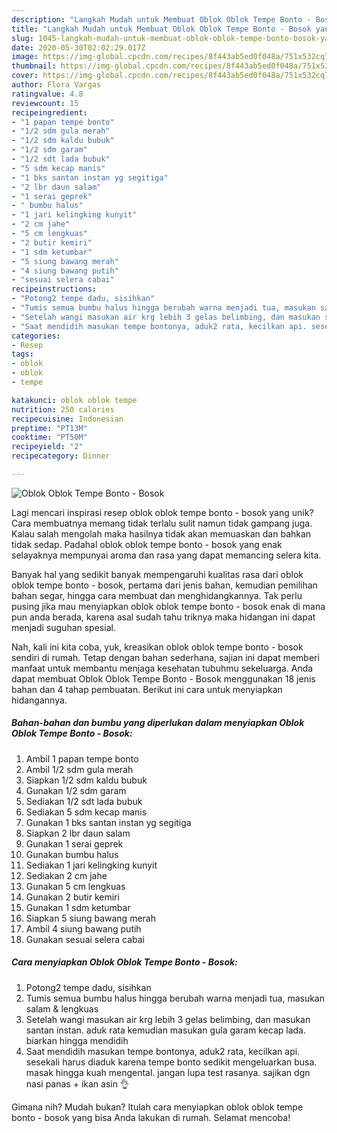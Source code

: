 ```yaml
---
description: "Langkah Mudah untuk Membuat Oblok Oblok Tempe Bonto - Bosok yang Bisa Manjain Lidah"
title: "Langkah Mudah untuk Membuat Oblok Oblok Tempe Bonto - Bosok yang Bisa Manjain Lidah"
slug: 1045-langkah-mudah-untuk-membuat-oblok-oblok-tempe-bonto-bosok-yang-bisa-manjain-lidah
date: 2020-05-30T02:02:29.017Z
image: https://img-global.cpcdn.com/recipes/8f443ab5ed0f048a/751x532cq70/oblok-oblok-tempe-bonto-bosok-foto-resep-utama.jpg
thumbnail: https://img-global.cpcdn.com/recipes/8f443ab5ed0f048a/751x532cq70/oblok-oblok-tempe-bonto-bosok-foto-resep-utama.jpg
cover: https://img-global.cpcdn.com/recipes/8f443ab5ed0f048a/751x532cq70/oblok-oblok-tempe-bonto-bosok-foto-resep-utama.jpg
author: Flora Vargas
ratingvalue: 4.8
reviewcount: 15
recipeingredient:
- "1 papan tempe bonto"
- "1/2 sdm gula merah"
- "1/2 sdm kaldu bubuk"
- "1/2 sdm garam"
- "1/2 sdt lada bubuk"
- "5 sdm kecap manis"
- "1 bks santan instan yg segitiga"
- "2 lbr daun salam"
- "1 serai geprek"
- " bumbu halus"
- "1 jari kelingking kunyit"
- "2 cm jahe"
- "5 cm lengkuas"
- "2 butir kemiri"
- "1 sdm ketumbar"
- "5 siung bawang merah"
- "4 siung bawang putih"
- "sesuai selera cabai"
recipeinstructions:
- "Potong2 tempe dadu, sisihkan"
- "Tumis semua bumbu halus hingga berubah warna menjadi tua, masukan salam &amp; lengkuas"
- "Setelah wangi masukan air krg lebih 3 gelas belimbing, dan masukan santan instan. aduk rata kemudian masukan gula garam kecap lada. biarkan hingga mendidih"
- "Saat mendidih masukan tempe bontonya, aduk2 rata, kecilkan api. sesekali harus diaduk karena tempe bonto sedikit mengeluarkan busa. masak hingga kuah mengental. jangan lupa test rasanya. sajikan dgn nasi panas + ikan asin 👌"
categories:
- Resep
tags:
- oblok
- oblok
- tempe

katakunci: oblok oblok tempe 
nutrition: 250 calories
recipecuisine: Indonesian
preptime: "PT13M"
cooktime: "PT50M"
recipeyield: "2"
recipecategory: Dinner

---
```



![Oblok Oblok Tempe Bonto - Bosok](https://img-global.cpcdn.com/recipes/8f443ab5ed0f048a/751x532cq70/oblok-oblok-tempe-bonto-bosok-foto-resep-utama.jpg)

Lagi mencari inspirasi resep oblok oblok tempe bonto - bosok yang unik? Cara membuatnya memang tidak terlalu sulit namun tidak gampang juga. Kalau salah mengolah maka hasilnya tidak akan memuaskan dan bahkan tidak sedap. Padahal oblok oblok tempe bonto - bosok yang enak selayaknya mempunyai aroma dan rasa yang dapat memancing selera kita.

Banyak hal yang sedikit banyak mempengaruhi kualitas rasa dari oblok oblok tempe bonto - bosok, pertama dari jenis bahan, kemudian pemilihan bahan segar, hingga cara membuat dan menghidangkannya. Tak perlu pusing jika mau menyiapkan oblok oblok tempe bonto - bosok enak di mana pun anda berada, karena asal sudah tahu triknya maka hidangan ini dapat menjadi suguhan spesial.




Nah, kali ini kita coba, yuk, kreasikan oblok oblok tempe bonto - bosok sendiri di rumah. Tetap dengan bahan sederhana, sajian ini dapat memberi manfaat untuk membantu menjaga kesehatan tubuhmu sekeluarga. Anda dapat membuat Oblok Oblok Tempe Bonto - Bosok menggunakan 18 jenis bahan dan 4 tahap pembuatan. Berikut ini cara untuk menyiapkan hidangannya.

<!--inarticleads1-->

##### Bahan-bahan dan bumbu yang diperlukan dalam menyiapkan Oblok Oblok Tempe Bonto - Bosok:

1. Ambil 1 papan tempe bonto
1. Ambil 1/2 sdm gula merah
1. Siapkan 1/2 sdm kaldu bubuk
1. Gunakan 1/2 sdm garam
1. Sediakan 1/2 sdt lada bubuk
1. Sediakan 5 sdm kecap manis
1. Gunakan 1 bks santan instan yg segitiga
1. Siapkan 2 lbr daun salam
1. Gunakan 1 serai geprek
1. Gunakan  bumbu halus
1. Sediakan 1 jari kelingking kunyit
1. Sediakan 2 cm jahe
1. Gunakan 5 cm lengkuas
1. Gunakan 2 butir kemiri
1. Gunakan 1 sdm ketumbar
1. Siapkan 5 siung bawang merah
1. Ambil 4 siung bawang putih
1. Gunakan sesuai selera cabai




<!--inarticleads2-->

##### Cara menyiapkan Oblok Oblok Tempe Bonto - Bosok:

1. Potong2 tempe dadu, sisihkan
1. Tumis semua bumbu halus hingga berubah warna menjadi tua, masukan salam &amp; lengkuas
1. Setelah wangi masukan air krg lebih 3 gelas belimbing, dan masukan santan instan. aduk rata kemudian masukan gula garam kecap lada. biarkan hingga mendidih
1. Saat mendidih masukan tempe bontonya, aduk2 rata, kecilkan api. sesekali harus diaduk karena tempe bonto sedikit mengeluarkan busa. masak hingga kuah mengental. jangan lupa test rasanya. sajikan dgn nasi panas + ikan asin 👌




Gimana nih? Mudah bukan? Itulah cara menyiapkan oblok oblok tempe bonto - bosok yang bisa Anda lakukan di rumah. Selamat mencoba!
